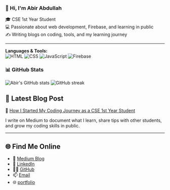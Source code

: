 ### 👋 Hi, I'm Abir Abdullah
🎓 CSE 1st Year Student  
💻 Passionate about web development, Firebase, and learning in public  
✍️ Writing blogs on coding, tools, and my learning journey

---

**Languages & Tools:**  
![HTML](https://img.shields.io/badge/-HTML5-E34F26?logo=html5&logoColor=white)
![CSS](https://img.shields.io/badge/-CSS3-1572B6?logo=css3&logoColor=white)
![JavaScript](https://img.shields.io/badge/-JavaScript-F7DF1E?logo=javascript&logoColor=black)
![Firebase](https://img.shields.io/badge/-Firebase-FFCA28?logo=firebase&logoColor=black)
### 📊 GitHub Stats
![Abir's GitHub stats](https://github-readme-stats.vercel.app/api?username=abirabdullahofficial&show_icons=true&theme=radical)
![GitHub streak](https://github-readme-streak-stats.herokuapp.com/?user=abirabdullahofficial&theme=dark)


## 📘 Latest Blog Post
📌 [How I Started My Coding Journey as a CSE 1st Year Student](https://medium.com/@abir.abdullah/how-i-started-my-coding-journey-as-a-cse-1st-year-student-def602d8eae9)

I write on Medium to document what I learn, share tips with other students, and grow my coding skills in public.

---

## 🌐 Find Me Online
- 🔗 [Medium Blog](https://medium.com/@abir.abdullah)
- 💼 [LinkedIn](https://www.linkedin.com/in/md-abir-hossen-abdullah-a3a051354/)
- 🧑‍💻  [GitHub](https://github.com/abirabdullahofficial)
- 📫  [Email](mailto:abirabdullah3491@gmail.com)  
- 🌐  [portfolio](https://abirabdullahportfolio.web.app)
